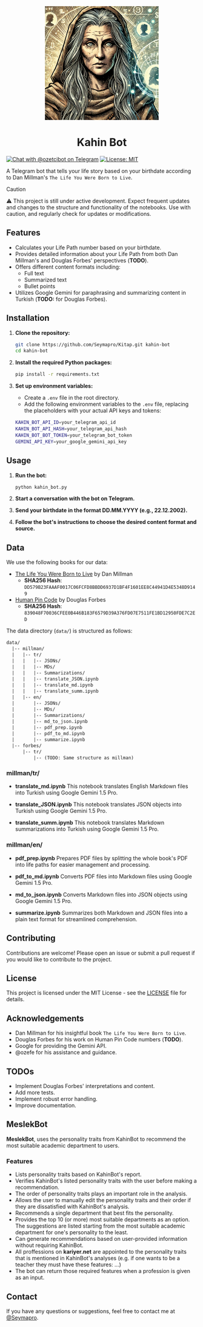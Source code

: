 <div align="center">
    <img src=".github/seer.webp" width="300">
</div>

<h1 align="center">Kahin Bot</h1>

[![Chat with @ozetcibot on Telegram](https://img.shields.io/badge/Telegram-%40ozetcibot-blue)](https://t.me/ozetcibot)
[![License: MIT](https://img.shields.io/badge/License-MIT-yellow.svg)](https://opensource.org/licenses/MIT)

A Telegram bot that tells your life story based on your birthdate according to Dan Millman's `The Life You Were Born to Live`.

> [!CAUTION]
> ⚠️ This project is still under active development. Expect frequent updates and changes to the structure and functionality of the notebooks. Use with caution, and regularly check for updates or modifications.

## Features

- Calculates your Life Path number based on your birthdate.
- Provides detailed information about your Life Path from both Dan Millman's and Douglas Forbes' perspectives (**TODO**).
- Offers different content formats including:
  - Full text
  - Summarized text
  - Bullet points
- Utilizes Google Gemini for paraphrasing and summarizing content in Turkish (**TODO:** for Douglas Forbes).

## Installation

1. **Clone the repository:**

   ```bash
   git clone https://github.com/Seymapro/Kitap.git kahin-bot
   cd kahin-bot
   ```

2. **Install the required Python packages:**

   ```bash
   pip install -r requirements.txt
   ```

3. **Set up environment variables:**
    - Create a `.env` file in the root directory.
    - Add the following environment variables to the `.env` file, replacing the placeholders with your actual API keys and tokens:

     ```bash
     KAHIN_BOT_API_ID=your_telegram_api_id
     KAHIN_BOT_API_HASH=your_telegram_api_hash
     KAHIN_BOT_BOT_TOKEN=your_telegram_bot_token
     GEMINI_API_KEY=your_google_gemini_api_key
     ```

## Usage

1. **Run the bot:**

   ```bash
   python kahin_bot.py
   ```

2. **Start a conversation with the bot on Telegram.**
3. **Send your birthdate in the format DD.MM.YYYY (e.g., 22.12.2002).**
4. **Follow the bot's instructions to choose the desired content format and source.**

## Data

We use the following books for our data:

- [The Life You Were Born to Live](https://www.peacefulwarrior.com/the-life-you-were-born-to-live/) by Dan Millman
  - **SHA256 Hash**: `DD579B23FAAAF0017C06FCFD8BBDD6937D1BF4F1601EE8C44941D4E5348D9149`
- [Human Pin Code](https://humanpincode.com/) by Douglas Forbes
  - **SHA256 Hash**: `839048F70036CFEE0B446B183F6579D39A376FD07E7511FE1BD12950FDE7C2ED`

The data directory (`data/`) is structured as follows:

```raw
data/
  |-- millman/
  |   |-- tr/
  |   |   |-- JSONs/
  |   |   |-- MDs/
  |   |   |-- Summarizations/
  |   |   |-- translate_JSON.ipynb
  |   |   |-- translate_md.ipynb
  |   |   |-- translate_summ.ipynb
  |   |-- en/
  |       |-- JSONs/
  |       |-- MDs/
  |       |-- Summarizations/
  |       |-- md_to_json.ipynb
  |       |-- pdf_prep.ipynb
  |       |-- pdf_to_md.ipynb
  |       |-- summarize.ipynb
  |-- forbes/
      |-- tr/
          |-- (TODO: Same structure as millman)
```

### millman/tr/

- **translate_md.ipynb**
  This notebook translates English Markdown files into Turkish using Google Gemini 1.5 Pro.

- **translate_JSON.ipynb**
  This notebook translates JSON objects into Turkish using Google Gemini 1.5 Pro.

- **translate_summ.ipynb**
  This notebook translates Markdown summarizations into Turkish using Google Gemini 1.5 Pro.

### millman/en/

- **pdf_prep.ipynb**
  Prepares PDF files by splitting the whole book's PDF into life paths for easier management and processing.

- **pdf_to_md.ipynb**
  Converts PDF files into Markdown files using Google Gemini 1.5 Pro.

- **md_to_json.ipynb**
  Converts Markdown files into JSON objects using Google Gemini 1.5 Pro.

- **summarize.ipynb**
  Summarizes both Markdown and JSON files into a plain text format for streamlined comprehension.

## Contributing

Contributions are welcome! Please open an issue or submit a pull request if you would like to contribute to the project.

## License

This project is licensed under the MIT License - see the [LICENSE](LICENSE) file for details.

## Acknowledgements

- Dan Millman for his insightful book `The Life You Were Born to Live`.
- Douglas Forbes for his work on Human Pin Code numbers (**TODO**).
- Google for providing the Gemini API.
- @ozefe for his assistance and guidance.

## TODOs

- Implement Douglas Forbes' interpretations and content.
- Add more tests.
- Implement robust error handling.
- Improve documentation.

## MeslekBot

**MeslekBot**, uses the personality traits from KahinBot to recommend the most suitable academic department to users.

### Features

- Lists personality traits based on KahinBot's report.
- Verifies KahinBot's listed personality traits with the user before making a recommendation.
- The order of personality traits plays an important role in the analysis.
- Allows the user to manually edit the personality traits and their order if they are dissatisfied with KahinBot's analysis.
- Recommends a single department that best fits the personality.
- Provides the top 10 (or more) most suitable departments as an option. The suggestions are listed starting from the most suitable academic department for one's personality to the least.
- Can generate recommendations based on user-provided information without requiring KahinBot.
- All proffessions on **kariyer.net** are appointed to the personality traits that is mentioned in KahinBot's analyses (e.g. if one wants to be a teacher they must have these features: ...)
- The bot can return those required features when a profession is given as an input.

## Contact

If you have any questions or suggestions, feel free to contact me at [@Seymapro](https://github.com/Seymapro).
